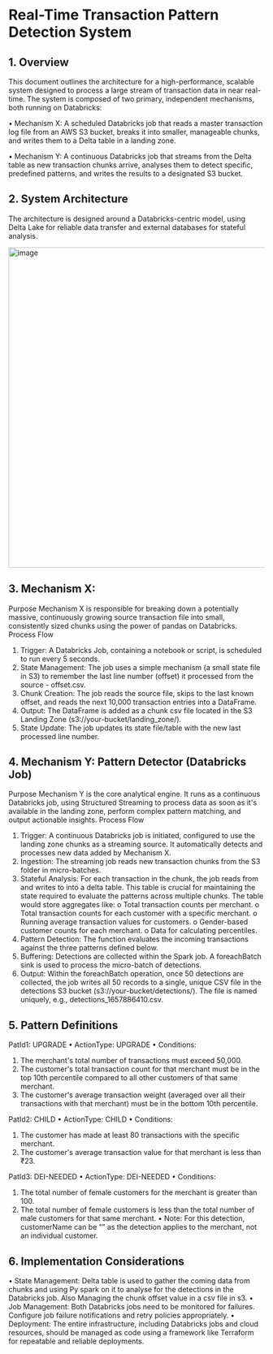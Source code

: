 # Real-Time Transaction Pattern Detection System

## 1. Overview
This document outlines the architecture for a high-performance, scalable system designed to process a large stream of transaction data in near real-time. The system is composed of two primary, independent mechanisms, both running on Databricks:

•	Mechanism X: A scheduled Databricks job that reads a master transaction log file from an AWS S3 bucket, breaks it into smaller, manageable chunks, and writes them to a Delta table in a landing zone.

•	Mechanism Y: A continuous Databricks job that streams from the Delta table as new transaction chunks arrive, analyses them to detect specific, predefined patterns, and writes the results to a designated S3 bucket.


## 2. System Architecture
The architecture is designed around a Databricks-centric model, using Delta Lake for reliable data transfer and external databases for stateful analysis.
 
<img width="1059" height="631" alt="image" src="https://github.com/user-attachments/assets/b329a340-dcf0-43ee-a65c-3f089c7512f2" />



## 3. Mechanism X: 
Purpose
Mechanism X is responsible for breaking down a potentially massive, continuously growing source transaction file into small, consistently sized chunks using the power of pandas on Databricks. 
Process Flow
1.	Trigger: A Databricks Job, containing a notebook or script, is scheduled to run every 5 seconds.
2.	State Management: The job uses a simple mechanism (a small state file in S3) to remember the last line number (offset) it processed from the source - offset.csv.
3.	Chunk Creation: The job reads the source file, skips to the last known offset, and reads the next 10,000 transaction entries into a DataFrame.
4.	Output: The DataFrame is added as a chunk csv file located in the S3 Landing Zone (s3://your-bucket/landing_zone/). 
5.	State Update: The job updates its state file/table with the new last processed line number.

## 4. Mechanism Y: Pattern Detector (Databricks Job)
Purpose
Mechanism Y is the core analytical engine. It runs as a continuous Databricks job, using Structured Streaming to process data as soon as it's available in the landing zone, perform complex pattern matching, and output actionable insights.
Process Flow
1.	Trigger: A continuous Databricks job is initiated, configured to use the landing zone  chunks as a streaming source. It automatically detects and processes new data added by Mechanism X.
2.	Ingestion: The streaming job reads new transaction chunks from the S3 folder in micro-batches.
3.	Stateful Analysis: For each transaction in the chunk, the job reads from and writes to into a delta table. This table is crucial for maintaining the state required to evaluate the patterns across multiple chunks. The table would store aggregates like:
o	Total transaction counts per merchant.
o	Total transaction counts for each customer with a specific merchant.
o	Running average transaction values for customers.
o	Gender-based customer counts for each merchant.
o	Data for calculating percentiles.
4.	Pattern Detection: The function evaluates the incoming transactions against the three patterns defined below.
5.	Buffering: Detections are collected within the Spark job. A foreachBatch sink is used to process the micro-batch of detections.
6.	Output: Within the foreachBatch operation, once 50 detections are collected, the job writes all 50 records to a single, unique CSV file in the detections S3 bucket (s3://your-bucket/detections/). The file is named uniquely, e.g., detections_1657886410.csv.

## 5. Pattern Definitions

PatId1: UPGRADE
•	ActionType: UPGRADE
•	Conditions:
1.	The merchant's total number of transactions must exceed 50,000.
2.	The customer's total transaction count for that merchant must be in the top 10th percentile compared to all other customers of that same merchant.
3.	The customer's average transaction weight (averaged over all their transactions with that merchant) must be in the bottom 10th percentile.

PatId2: CHILD
•	ActionType: CHILD
•	Conditions:
1.	The customer has made at least 80 transactions with the specific merchant.
2.	The customer's average transaction value for that merchant is less than ₹23.
   
PatId3: DEI-NEEDED
•	ActionType: DEI-NEEDED
•	Conditions:
1.	The total number of female customers for the merchant is greater than 100.
2.	The total number of female customers is less than the total number of male customers for that same merchant.
•	Note: For this detection, customerName can be “” as the detection applies to the merchant, not an individual customer.


## 6. Implementation Considerations
•	State Management: Delta table is used to gather the coming data from chunks and using Py spark on it to analyse for the detections in the Databricks job. Also Managing the chunk offset value in a csv file in s3.
•	Job Management: Both Databricks jobs need to be monitored for failures. Configure job failure notifications and retry policies appropriately.
•	Deployment: The entire infrastructure, including Databricks jobs and cloud resources, should be managed as code using a framework like Terraform for repeatable and reliable deployments.

